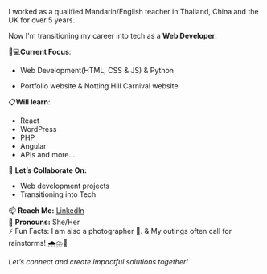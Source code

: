 I worked as a qualified Mandarin/English teacher in Thailand, China and the UK for over 5 years. 

Now I'm transitioning my career into tech as a **Web Developer**.

👩💻**Current Focus**:

- Web Development(HTML, CSS & JS) & Python

- Portfolio website & Notting Hill Carnival website 
    
📋**Will learn**:
- React
- WordPress
- PHP
- Angular
- APIs and more...

🤝 **Let’s Collaborate On:**  
- Web development projects 
- Transitioning into Tech   

📫 **Reach Me:** [LinkedIn](https://www.linkedin.com/in/yanan-wu-72b884257/)  
🦄 **Pronouns:** She/Her  
⚡ Fun Facts: I am also a photographer 📸. & My outings often call for rainstorms! 🌧️⛈️🌈 

*Let’s connect and create impactful solutions together!*

<!---
YananWu729/YananWu729 is a ✨ special ✨ repository because its `README.md` (this file) appears on your GitHub profile.
You can click the Preview link to take a look at your changes.
--->
